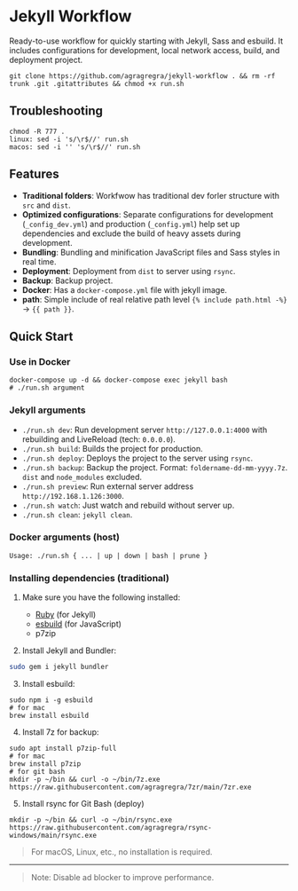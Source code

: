 # Jekyll Workflow

Ready-to-use workflow for quickly starting with Jekyll, Sass and esbuild. It includes configurations for development, local network access, build, and deployment project.

```
git clone https://github.com/agragregra/jekyll-workflow . && rm -rf trunk .git .gitattributes && chmod +x run.sh
```

## Troubleshooting
```
chmod -R 777 .
linux: sed -i 's/\r$//' run.sh
macos: sed -i '' 's/\r$//' run.sh
```

## Features

- **Traditional folders**: Workfwow has traditional dev forler structure with ```src``` and ```dist```.
- **Optimized configurations**: Separate configurations for development (`_config_dev.yml`) and production (`_config.yml`) help set up dependencies and exclude the build of heavy assets during development.
- **Bundling**: Bundling and minification JavaScript files and Sass styles in real time.
- **Deployment**: Deployment from ```dist``` to server using `rsync`.
- **Backup**: Backup project.
- **Docker**: Has a ```docker-compose.yml``` file with jekyll image.
- **path**: Simple include of real relative path level ```{% include path.html -%}``` -> ```{{ path }}```.

## Quick Start

### Use in Docker
```
docker-compose up -d && docker-compose exec jekyll bash
# ./run.sh argument
```

### Jekyll arguments
- ```./run.sh dev```: Run development server ```http://127.0.0.1:4000``` with rebuilding and LiveReload (tech: ```0.0.0.0```).
- ```./run.sh build```: Builds the project for production.
- ```./run.sh deploy```: Deploys the project to the server using ```rsync```.
- ```./run.sh backup```: Backup the project. Format: ```foldername-dd-mm-yyyy.7z```. ```dist``` and ```node_modules``` excluded.
- ```./run.sh preview```: Run external server address ```http://192.168.1.126:3000```.
- ```./run.sh watch```: Just watch and rebuild without server up.
- ```./run.sh clean```:   ```jekyll clean```.

### Docker arguments (host)
```
Usage: ./run.sh { ... | up | down | bash | prune }
```

### Installing dependencies (traditional)

1. Make sure you have the following installed:
   - [Ruby](https://www.ruby-lang.org/) (for Jekyll)
   - [esbuild](https://esbuild.github.io/) (for JavaScript)
   - p7zip

2. Install Jekyll and Bundler:
```bash
sudo gem i jekyll bundler
```

3. Install esbuild:
```
sudo npm i -g esbuild
# for mac
brew install esbuild
```

4. Install 7z for backup:
```
sudo apt install p7zip-full
# for mac
brew install p7zip
# for git bash
mkdir -p ~/bin && curl -o ~/bin/7z.exe https://raw.githubusercontent.com/agragregra/7zr/main/7zr.exe
```

5. Install rsync for Git Bash (deploy)
```
mkdir -p ~/bin && curl -o ~/bin/rsync.exe https://raw.githubusercontent.com/agragregra/rsync-windows/main/rsync.exe
```
> For macOS, Linux, etc., no installation is required.

---

> Note: Disable ad blocker to improve performance.
